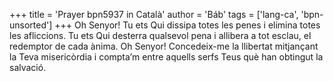 +++
title = 'Prayer bpn5937 in Català'
author = 'Báb'
tags = ['lang-ca', 'bpn-unsorted']
+++
Oh Senyor! Tu ets Qui dissipa totes les penes i elimina totes les afliccions. Tu ets Qui desterra qualsevol pena i allibera a tot esclau, el redemptor de cada ànima. Oh Senyor! Concedeix-me la llibertat mitjançant la Teva misericòrdia i compta’m entre aquells serfs Teus què han obtingut la salvació.
